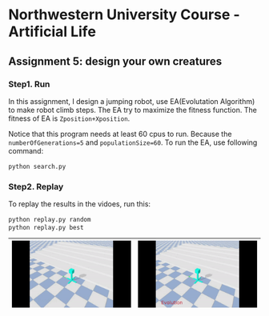 # Northwestern University Course - Artificial Life

## Assignment 5: design your own creatures

### Step1. Run

  In this assignment, I design a jumping robot, use EA(Evolutation Algorithm) to make robot climb steps. The EA try to maximize the fitness function. The fitness of EA is `Zposition+Xposition`.

  Notice that this program needs at least 60 cpus to run. Because the `numberOfGenerations=5` and `populationSize=60`. To run the EA, use following command: 
  
  ```
  python search.py
  ```

### Step2. Replay
  
  To replay the results in the vidoes, run this:
  
  ```
  python replay.py random
  python replay.py best
  ```

  ![](./Assignment5\data\assignment5-random.gif) | ![](./Assignment5\data\assignment5-evolution.gif)
  :-------------------------:|:-------------------------:


